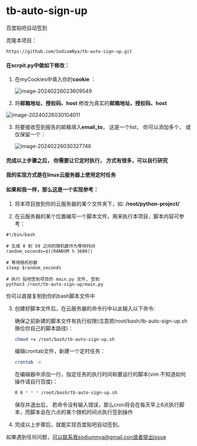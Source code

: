# tb-auto-sign-up

百度贴吧自动签到

克隆本项目：

```ba
https://github.com/SodiumNya/tb-auto-sign-up.git

```

#### 在scrpit.py中做如下修改：

1. 在myCookies中填入你的**cookie** ：

   ![image-20240226023609549](C:\Users\wang\AppData\Roaming\Typora\typora-user-images\image-20240226023609549.png)

2. 将**邮箱地址、授权码、host** 修改为真实的**邮箱地址、授权码、host**

![image-20240226030104011](C:\Users\wang\AppData\Roaming\Typora\typora-user-images\image-20240226030104011.png)

3. 将要接收签到报告的邮箱填入**email_to**， 这是一个list， 你可以添加多个， 或仅保留一个：

   ![image-20240226030327746](C:\Users\wang\AppData\Roaming\Typora\typora-user-images\image-20240226030327746.png)

#### 完成以上步骤之后， 你需要让它定时执行， 方式有很多，可以自行研究

#### 我的实现方式是在linux云服务器上使用定时任务

#### 如果和我一样，那么这是一个实现参考：

1. 将本项目放到你的云服务器的某个文件夹下，如: **/root/python-project/**

2. 在云服务器的某个位置编写一个脚本文件，用来执行本项目，脚本内容可参考：

```bas
#!/bin/bash

# 生成 0 到 59 之间的随机数作为等待时间
random_seconds=$((RANDOM % 3600))

# 等待随机秒数
sleep $random_seconds

# 执行 贴吧签到项目的 main.py 文件, 签到
python3 /root/tb-auto-sign-up/main.py
```

你可以直接复制到你的bash脚本文件中

3. 创建好脚本文件后，在云服务器的命令行中以此输入以下命令:

   确保之前新建的脚本文件有执行权限(注意把/root/bash/tb-auto-sign-up.sh换位你自己的脚本路径)：

   ```bash
   chmod +x /root/bash/tb-auto-sign-up.sh
   ```

   编辑crontab文件，新建一个定时任务：

   ```bash
   crontab -e
   ```

   在编辑器中添加一行，指定任务的执行时间和要运行的脚本(vim 不知道如何操作请自行百度)：

   ```bash
   0 6 * * * /root/bash/tb-auto-sign-up.sh
   ```

   保存并退出后， 若命令没有输入错误，那么cron将会在每天早上6点执行脚本，而脚本会在六点的某个随机时间点执行签到操作

4. 完成以上步骤后，就能实现百度贴吧自动签到。

如果遇到任何问题，可以联系我sodiumnya@gmail.con或者提出issue





​	

